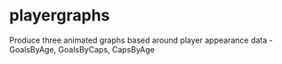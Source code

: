 # playergraphs
Produce three animated graphs based around player appearance data - GoalsByAge, GoalsByCaps, CapsByAge
